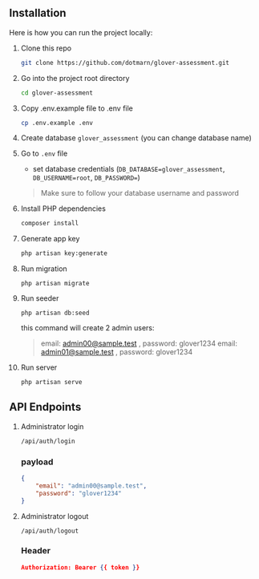 ## Installation
Here is how you can run the project locally:
1. Clone this repo
    ```sh
    git clone https://github.com/dotmarn/glover-assessment.git
    ```
1. Go into the project root directory
    ```sh
    cd glover-assessment
    ```
1. Copy .env.example file to .env file
    ```sh
    cp .env.example .env
    ```
1. Create database `glover_assessment` (you can change database name)

1. Go to `.env` file 
    - set database credentials (`DB_DATABASE=glover_assessment`, `DB_USERNAME=root`, `DB_PASSWORD=`)
    > Make sure to follow your database username and password

1. Install PHP dependencies 
    ```sh
    composer install
    ```
1. Generate app key 
    ```sh
    php artisan key:generate
    ```
1. Run migration
    ```
    php artisan migrate
    ```
1. Run seeder
    ```
    php artisan db:seed
    ```
    this command will create 2 admin users:
     > email: admin00@sample.test , password: glover1234
     > email: admin01@sample.test , password: glover1234 
1. Run server 
    ```sh
    php artisan serve
    ``` 

## API Endpoints

1. Administrator login
    ```sh
    /api/auth/login
    ```
    ### payload
    ```json
    {
        "email": "admin00@sample.test",
        "password": "glover1234"
    }
    ```
1. Administrator logout
    ```
    /api/auth/logout
    ```
    ### Header
    ```json
    Authorization: Bearer {{ token }}
    ```
